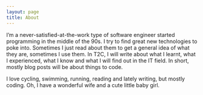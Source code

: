 ```yaml
---
layout: page
title: About
---
```


I’m a never-satisfied-at-the-work type of software engineer started programming
in the middle of the 90s. I try to find great new technologies to poke into.
Sometimes I just read about them to get a general idea of what they are,
sometimes I use them. In T2C, I will write about what I learnt, what I
experienced, what I know and what I will find out in the IT field. In short,
mostly blog posts will be about things to code.

I love cycling, swimming, running, reading and lately writing, but mostly
coding. Oh, I have a wonderful wife and a cute little baby girl.
